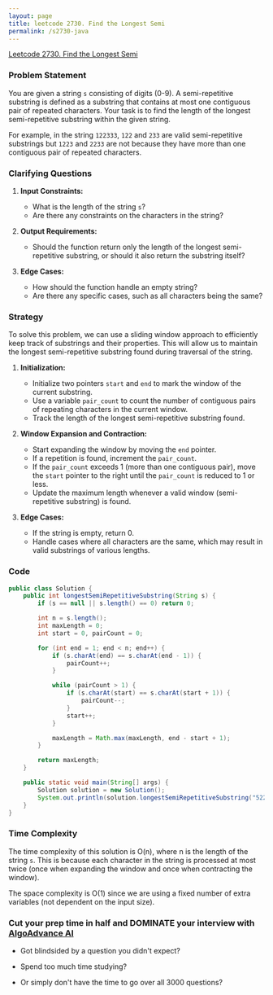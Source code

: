 ```yaml
---
layout: page
title: leetcode 2730. Find the Longest Semi
permalink: /s2730-java
---
```

[Leetcode 2730. Find the Longest Semi](https://algoadvance.github.io/algoadvance/l2730)
### Problem Statement

You are given a string `s` consisting of digits (0-9). A semi-repetitive substring is defined as a substring that contains at most one contiguous pair of repeated characters. Your task is to find the length of the longest semi-repetitive substring within the given string.

For example, in the string `122333`, `122` and `233` are valid semi-repetitive substrings but `1223` and `2233` are not because they have more than one contiguous pair of repeated characters.

### Clarifying Questions

1. **Input Constraints:**
   - What is the length of the string `s`?
   - Are there any constraints on the characters in the string?

2. **Output Requirements:**
   - Should the function return only the length of the longest semi-repetitive substring, or should it also return the substring itself?
   
3. **Edge Cases:**
   - How should the function handle an empty string?
   - Are there any specific cases, such as all characters being the same?

### Strategy

To solve this problem, we can use a sliding window approach to efficiently keep track of substrings and their properties. This will allow us to maintain the longest semi-repetitive substring found during traversal of the string.

1. **Initialization:** 
   - Initialize two pointers `start` and `end` to mark the window of the current substring.
   - Use a variable `pair_count` to count the number of contiguous pairs of repeating characters in the current window.
   - Track the length of the longest semi-repetitive substring found.

2. **Window Expansion and Contraction:** 
   - Start expanding the window by moving the `end` pointer.
   - If a repetition is found, increment the `pair_count`.
   - If the `pair_count` exceeds 1 (more than one contiguous pair), move the `start` pointer to the right until the `pair_count` is reduced to 1 or less.
   - Update the maximum length whenever a valid window (semi-repetitive substring) is found.

3. **Edge Cases:**
   - If the string is empty, return 0.
   - Handle cases where all characters are the same, which may result in valid substrings of various lengths.

### Code

```java
public class Solution {
    public int longestSemiRepetitiveSubstring(String s) {
        if (s == null || s.length() == 0) return 0;

        int n = s.length();
        int maxLength = 0;
        int start = 0, pairCount = 0;

        for (int end = 1; end < n; end++) {
            if (s.charAt(end) == s.charAt(end - 1)) {
                pairCount++;
            }

            while (pairCount > 1) {
                if (s.charAt(start) == s.charAt(start + 1)) {
                    pairCount--;
                }
                start++;
            }

            maxLength = Math.max(maxLength, end - start + 1);
        }

        return maxLength;
    }

    public static void main(String[] args) {
        Solution solution = new Solution();
        System.out.println(solution.longestSemiRepetitiveSubstring("52233")); // Expected output: 4
    }
}
```

### Time Complexity

The time complexity of this solution is O(n), where n is the length of the string `s`. This is because each character in the string is processed at most twice (once when expanding the window and once when contracting the window).

The space complexity is O(1) since we are using a fixed number of extra variables (not dependent on the input size).


### Cut your prep time in half and DOMINATE your interview with [AlgoAdvance AI](https://algoAdvance.com)

- Got blindsided by a question you didn't expect?

- Spend too much time studying?

- Or simply don't have the time to go over all 3000 questions?

